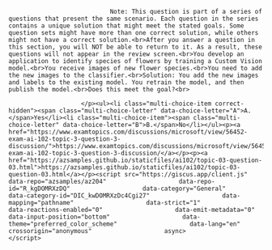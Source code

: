 <p class="card-text">
							
								Note: This question is part of a series of questions that present the same scenario. Each question in the series contains a unique solution that might meet the stated goals. Some question sets might have more than one correct solution, while others might not have a correct solution.<br>After you answer a question in this section, you will NOT be able to return to it. As a result, these questions will not appear in the review screen.<br>You develop an application to identify species of flowers by training a Custom Vision model.<br>You receive images of new flower species.<br>You need to add the new images to the classifier.<br>Solution: You add the new images and labels to the existing model. You retrain the model, and then publish the model.<br>Does this meet the goal?<br>
							
						</p><ul><li class="multi-choice-item correct-hidden"><span class="multi-choice-letter" data-choice-letter="A">A.</span>Yes</li><li class="multi-choice-item"><span class="multi-choice-letter" data-choice-letter="B">B.</span>No</li></ul><p><a href="https://www.examtopics.com/discussions/microsoft/view/56452-exam-ai-102-topic-3-question-3-discussion/">https://www.examtopics.com/discussions/microsoft/view/56452-exam-ai-102-topic-3-question-3-discussion/</a></p><p><a href="https://azsamples.github.io/staticfiles/ai102/topic-03-question-03.html">https://azsamples.github.io/staticfiles/ai102/topic-03-question-03.html</a></p><script src="https://giscus.app/client.js"                    data-repo="azsamples/az204"                    data-repo-id="R_kgDOMRXzDQ"                    data-category="General"                    data-category-id="DIC_kwDOMRXzDc4Cgi27"                    data-mapping="pathname"                    data-strict="1"                    data-reactions-enabled="0"                    data-emit-metadata="0"                    data-input-position="bottom"                    data-theme="preferred_color_scheme"                    data-lang="en"                    crossorigin="anonymous"                    async>                    </script>